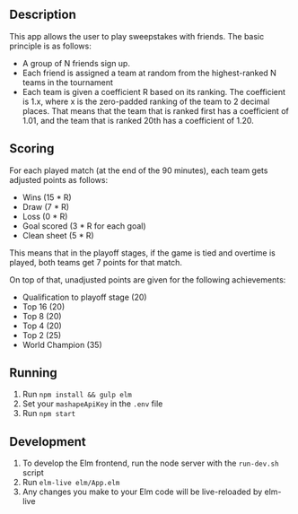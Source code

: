 Description
-----------

This app allows the user to play sweepstakes with friends. The basic principle is as follows:
- A group of N friends sign up.
- Each friend is assigned a team at random from the highest-ranked N teams in the tournament
- Each team is given a coefficient R based on its ranking. The coefficient is 1.x, where x is the zero-padded ranking of the team to 2 decimal places. That means that the team that is ranked first has a coefficient of 1.01, and the team that is ranked 20th has a coefficient of 1.20.

Scoring
-------
For each played match (at the end of the 90 minutes), each team gets adjusted points as follows:
- Wins (15 * R)
- Draw (7 * R)
- Loss (0 * R)
- Goal scored (3 * R for each goal)
- Clean sheet (5 * R)

This means that in the playoff stages, if the game is tied and overtime is played, both teams get 7 points for that match.

On top of that, unadjusted points are given for the following achievements:
- Qualification to playoff stage (20)
- Top 16 (20)
- Top 8 (20)
- Top 4 (20)
- Top 2 (25)
- World Champion (35)

Running
-------

1. Run `npm install && gulp elm`
1. Set your `mashapeApiKey` in the `.env` file
1. Run `npm start`

Development
-----------
1. To develop the Elm frontend, run the node server with the `run-dev.sh` script
1. Run `elm-live elm/App.elm`
1. Any changes you make to your Elm code will be live-reloaded by elm-live
